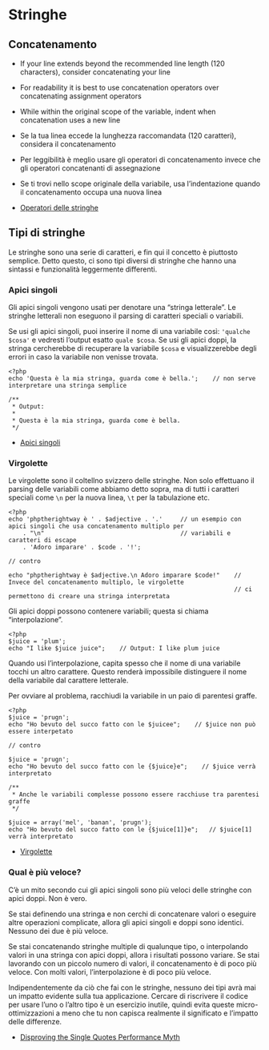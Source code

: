 # Stringhe

## Concatenamento

*   If your line extends beyond the recommended line length (120 characters), consider concatenating your line
*   For readability it is best to use concatenation operators over concatenating assignment operators
*   While within the original scope of the variable, indent when concatenation uses a new line
    
*   Se la tua linea eccede la lunghezza raccomandata (120 caratteri), considera il concatenamento
*   Per leggibilità è meglio usare gli operatori di concatenamento invece che gli operatori concatenanti di assegnazione
*   Se ti trovi nello scope originale della variabile, usa l’indentazione quando il concatenamento occupa una nuova linea

    <?php
    $a  = 'Esempio multi-linea';    // operatore di assegnazione/concatenamento (.=)
    $a .= "\n";
    $a .= 'di cosa non fare';
    
    // vs
    
    $a = 'Esempio multi-linea'      // operatore di concatenamento (.)
        . "\n"                     // indentazione delle nuove linee
        . 'di cosa fare';

*   [Operatori delle stringhe](http://php.net/language.operators.string)

## Tipi di stringhe

Le stringhe sono una serie di caratteri, e fin qui il concetto è piuttosto semplice. Detto questo, ci sono tipi diversi di stringhe che hanno una sintassi e funzionalità leggermente differenti.

### Apici singoli

Gli apici singoli vengono usati per denotare una “stringa letterale”. Le stringhe letterali non eseguono il parsing di caratteri speciali o variabili.

Se usi gli apici singoli, puoi inserire il nome di una variabile così: `'qualche $cosa'` e vedresti l’output esatto `quale $cosa`. Se usi gli apici doppi, la stringa cercherebbe di recuperare la variabile `$cosa` e visualizzerebbe degli errori in caso la variabile non venisse trovata.

    <?php
    echo 'Questa è la mia stringa, guarda come è bella.';    // non serve interpretare una stringa semplice
    
    /**
     * Output:
     *
     * Questa è la mia stringa, guarda come è bella.
     */

*   [Apici singoli](http://php.net/language.types.string#language.types.string.syntax.single)

### Virgolette

Le virgolette sono il coltellno svizzero delle stringhe. Non solo effettuano il parsing delle variabili come abbiamo detto sopra, ma di tutti i caratteri speciali come `\n` per la nuova linea, `\t` per la tabulazione etc.

    <?php
    echo 'phptherightway è ' . $adjective . '.'     // un esempio con apici singoli che usa concatenamento multiplo per
        . "\n"                                      // variabili e caratteri di escape
        . 'Adoro imparare' . $code . '!';
    
    // contro
    
    echo "phptherightway è $adjective.\n Adoro imparare $code!"    // Invece del concatenamento multiplo, le virgolette
                                                                   // ci permettono di creare una stringa interpretata

Gli apici doppi possono contenere variabili; questa si chiama “interpolazione”.

    <?php
    $juice = 'plum';
    echo "I like $juice juice";    // Output: I like plum juice

Quando usi l’interpolazione, capita spesso che il nome di una variabile tocchi un altro carattere. Questo renderà impossibile distinguere il nome della variabile dal carattere letterale.

Per ovviare al problema, racchiudi la variabile in un paio di parentesi graffe.

    <?php
    $juice = 'prugn';
    echo "Ho bevuto del succo fatto con le $juicee";    // $juice non può essere interpetato
    
    // contro
    
    $juice = 'prugn';
    echo "Ho bevuto del succo fatto con le {$juice}e";    // $juice verrà interpretato
    
    /**
     * Anche le variabili complesse possono essere racchiuse tra parentesi graffe
     */
    
    $juice = array('mel', 'banan', 'prugn');
    echo "Ho bevuto del succo fatto con le {$juice[1]}e";   // $juice[1] verrà interpretato

*   [Virgolette](http://php.net/language.types.string#language.types.string.syntax.double)

### Qual è più veloce?

C’è un mito secondo cui gli apici singoli sono più veloci delle stringhe con apici doppi. Non è vero.

Se stai definendo una stringa e non cerchi di concatenare valori o eseguire altre operazioni complicate, allora gli apici singoli e doppi sono identici. Nessuno dei due è più veloce.

Se stai concatenando stringhe multiple di qualunque tipo, o interpolando valori in una stringa con apici doppi, allora i risultati possono variare. Se stai lavorando con un piccolo numero di valori, il concatenamento è di poco più veloce. Con molti valori, l’interpolazione è di poco più veloce.

Indipendentemente da ciò che fai con le stringhe, nessuno dei tipi avrà mai un impatto evidente sulla tua applicazione. Cercare di riscrivere il codice per usare l’uno o l’altro tipo è un esercizio inutile, quindi evita queste micro-ottimizzazioni a meno che tu non capisca realmente il significato e l’impatto delle differenze.

*   [Disproving the Single Quotes Performance Myth](http://nikic.github.io/2012/01/09/Disproving-the-Single-Quotes-Performance-Myth.html)
